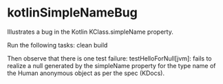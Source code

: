 # kotlinSimpleNameBug
Illustrates a bug in the Kotlin KClass.simpleName property.

Run the following tasks: clean build

Then observe that there is one test failure: testHelloForNull[jvm]: fails to realize a null generated by the simpleName property for the type name of the Human anonymous object as per the spec (KDocs).
